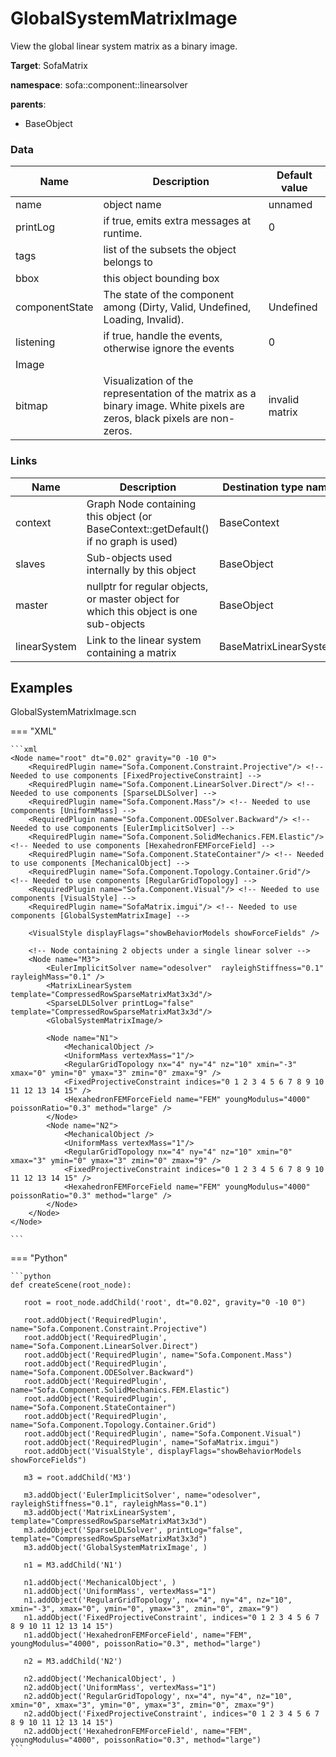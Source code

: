 <!-- generate_doc -->
# GlobalSystemMatrixImage

View the global linear system matrix as a binary image.


__Target__: SofaMatrix

__namespace__: sofa::component::linearsolver

__parents__:

- BaseObject

### Data

<table>
    <thead>
        <tr>
            <th>Name</th>
            <th>Description</th>
            <th>Default value</th>
        </tr>
    </thead>
    <tbody>
	<tr>
		<td>name</td>
		<td>
object name
		</td>
		<td>unnamed</td>
	</tr>
	<tr>
		<td>printLog</td>
		<td>
if true, emits extra messages at runtime.
		</td>
		<td>0</td>
	</tr>
	<tr>
		<td>tags</td>
		<td>
list of the subsets the object belongs to
		</td>
		<td></td>
	</tr>
	<tr>
		<td>bbox</td>
		<td>
this object bounding box
		</td>
		<td></td>
	</tr>
	<tr>
		<td>componentState</td>
		<td>
The state of the component among (Dirty, Valid, Undefined, Loading, Invalid).
		</td>
		<td>Undefined</td>
	</tr>
	<tr>
		<td>listening</td>
		<td>
if true, handle the events, otherwise ignore the events
		</td>
		<td>0</td>
	</tr>
	<tr>
		<td colspan="3">Image</td>
	</tr>
	<tr>
		<td>bitmap</td>
		<td>
Visualization of the representation of the matrix as a binary image. White pixels are zeros, black pixels are non-zeros.
		</td>
		<td>invalid matrix</td>
	</tr>

</tbody>
</table>

### Links


| Name | Description | Destination type name |
| ---- | ----------- | --------------------- |
|context|Graph Node containing this object (or BaseContext::getDefault() if no graph is used)|BaseContext|
|slaves|Sub-objects used internally by this object|BaseObject|
|master|nullptr for regular objects, or master object for which this object is one sub-objects|BaseObject|
|linearSystem|Link to the linear system containing a matrix|BaseMatrixLinearSystem|

## Examples 

GlobalSystemMatrixImage.scn

=== "XML"

    ```xml
    <Node name="root" dt="0.02" gravity="0 -10 0">
        <RequiredPlugin name="Sofa.Component.Constraint.Projective"/> <!-- Needed to use components [FixedProjectiveConstraint] -->
        <RequiredPlugin name="Sofa.Component.LinearSolver.Direct"/> <!-- Needed to use components [SparseLDLSolver] -->
        <RequiredPlugin name="Sofa.Component.Mass"/> <!-- Needed to use components [UniformMass] -->
        <RequiredPlugin name="Sofa.Component.ODESolver.Backward"/> <!-- Needed to use components [EulerImplicitSolver] -->
        <RequiredPlugin name="Sofa.Component.SolidMechanics.FEM.Elastic"/> <!-- Needed to use components [HexahedronFEMForceField] -->
        <RequiredPlugin name="Sofa.Component.StateContainer"/> <!-- Needed to use components [MechanicalObject] -->
        <RequiredPlugin name="Sofa.Component.Topology.Container.Grid"/> <!-- Needed to use components [RegularGridTopology] -->
        <RequiredPlugin name="Sofa.Component.Visual"/> <!-- Needed to use components [VisualStyle] -->
        <RequiredPlugin name="SofaMatrix.imgui"/> <!-- Needed to use components [GlobalSystemMatrixImage] -->
    
        <VisualStyle displayFlags="showBehaviorModels showForceFields" />
    
        <!-- Node containing 2 objects under a single linear solver -->
        <Node name="M3">
            <EulerImplicitSolver name="odesolver"  rayleighStiffness="0.1" rayleighMass="0.1" />
            <MatrixLinearSystem template="CompressedRowSparseMatrixMat3x3d"/>
            <SparseLDLSolver printLog="false" template="CompressedRowSparseMatrixMat3x3d"/>
            <GlobalSystemMatrixImage/>
    
            <Node name="N1">
                <MechanicalObject />
                <UniformMass vertexMass="1"/>
                <RegularGridTopology nx="4" ny="4" nz="10" xmin="-3" xmax="0" ymin="0" ymax="3" zmin="0" zmax="9" />
                <FixedProjectiveConstraint indices="0 1 2 3 4 5 6 7 8 9 10 11 12 13 14 15" />
                <HexahedronFEMForceField name="FEM" youngModulus="4000" poissonRatio="0.3" method="large" />
            </Node>
            <Node name="N2">
                <MechanicalObject />
                <UniformMass vertexMass="1"/>
                <RegularGridTopology nx="4" ny="4" nz="10" xmin="0" xmax="3" ymin="0" ymax="3" zmin="0" zmax="9" />
                <FixedProjectiveConstraint indices="0 1 2 3 4 5 6 7 8 9 10 11 12 13 14 15" />
                <HexahedronFEMForceField name="FEM" youngModulus="4000" poissonRatio="0.3" method="large" />
            </Node>
        </Node>
    </Node>

    ```

=== "Python"

    ```python
    def createScene(root_node):

       root = root_node.addChild('root', dt="0.02", gravity="0 -10 0")

       root.addObject('RequiredPlugin', name="Sofa.Component.Constraint.Projective")
       root.addObject('RequiredPlugin', name="Sofa.Component.LinearSolver.Direct")
       root.addObject('RequiredPlugin', name="Sofa.Component.Mass")
       root.addObject('RequiredPlugin', name="Sofa.Component.ODESolver.Backward")
       root.addObject('RequiredPlugin', name="Sofa.Component.SolidMechanics.FEM.Elastic")
       root.addObject('RequiredPlugin', name="Sofa.Component.StateContainer")
       root.addObject('RequiredPlugin', name="Sofa.Component.Topology.Container.Grid")
       root.addObject('RequiredPlugin', name="Sofa.Component.Visual")
       root.addObject('RequiredPlugin', name="SofaMatrix.imgui")
       root.addObject('VisualStyle', displayFlags="showBehaviorModels showForceFields")

       m3 = root.addChild('M3')

       m3.addObject('EulerImplicitSolver', name="odesolver", rayleighStiffness="0.1", rayleighMass="0.1")
       m3.addObject('MatrixLinearSystem', template="CompressedRowSparseMatrixMat3x3d")
       m3.addObject('SparseLDLSolver', printLog="false", template="CompressedRowSparseMatrixMat3x3d")
       m3.addObject('GlobalSystemMatrixImage', )

       n1 = M3.addChild('N1')

       n1.addObject('MechanicalObject', )
       n1.addObject('UniformMass', vertexMass="1")
       n1.addObject('RegularGridTopology', nx="4", ny="4", nz="10", xmin="-3", xmax="0", ymin="0", ymax="3", zmin="0", zmax="9")
       n1.addObject('FixedProjectiveConstraint', indices="0 1 2 3 4 5 6 7 8 9 10 11 12 13 14 15")
       n1.addObject('HexahedronFEMForceField', name="FEM", youngModulus="4000", poissonRatio="0.3", method="large")

       n2 = M3.addChild('N2')

       n2.addObject('MechanicalObject', )
       n2.addObject('UniformMass', vertexMass="1")
       n2.addObject('RegularGridTopology', nx="4", ny="4", nz="10", xmin="0", xmax="3", ymin="0", ymax="3", zmin="0", zmax="9")
       n2.addObject('FixedProjectiveConstraint', indices="0 1 2 3 4 5 6 7 8 9 10 11 12 13 14 15")
       n2.addObject('HexahedronFEMForceField', name="FEM", youngModulus="4000", poissonRatio="0.3", method="large")
    ```

